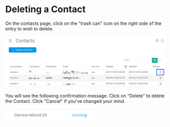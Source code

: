 # Deleting a Contact

On the contacts page, click on the "trash can" icon on the right side of the entry to wish to delete.

![](../../.gitbook/assets/image%20%2865%29.png)

You will see the following confirmation message.  Click on "Delete" to delete the Contact.  Click "Cancel" if you've changed your mind.

![](../../.gitbook/assets/image%20%28136%29.png)

